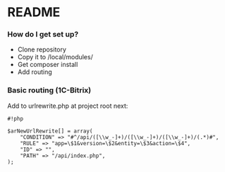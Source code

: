 # README #

### How do I get set up? ###

* Clone repository
* Copy it to /local/modules/
* Get composer install
* Add routing


### Basic routing (1C-Bitrix) ###

Add to urlrewrite.php at project root next:
		
```
#!php

$arNewUrlRewrite[] = array(
	"CONDITION" => "#^/api/([\\w_-]+)/([\\w_-]+)/([\\w_-]+)/(.*)#",
	"RULE" => "app=\$1&version=\$2&entity=\$3&action=\$4",
	"ID" => "",
	"PATH" => "/api/index.php",
);
```